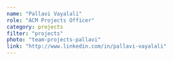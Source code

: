 ```yaml
---
name: "Pallavi Vayalali"
role: "ACM Projects Officer"
category: projects
filter: "projects"
photo: "team-projects-pallavi"
link: "http://www.linkedin.com/in/pallavi-vayalali"
---
```

